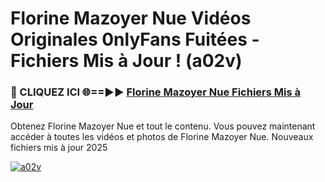 # Florine Mazoyer Nue Vidéos Originales 0nlyFans Fuitées - Fichiers Mis à Jour ! (a02v)

<h3>🔴 CLIQUEZ ICI 🌐==►► <a href="https://tinyurl.com/2pmr4ezf" rel="nofollow">Florine Mazoyer Nue Fichiers Mis à Jour</a></h3>

Obtenez Florine Mazoyer Nue et tout le contenu. Vous pouvez maintenant accéder à toutes les vidéos et photos de Florine Mazoyer Nue. Nouveaux fichiers mis à jour 2025

[![a02v](https://i.imgur.com/6SNvagu.gif)](https://tinyurl.com/2pmr4ezf)
